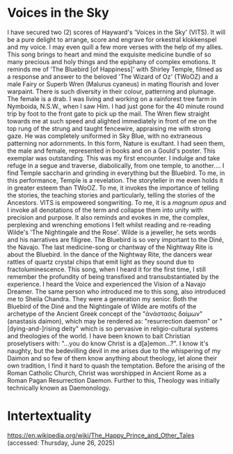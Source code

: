 # Voices in the Sky #

I have secured two (2) scores of Hayward's 'Voices in the Sky' (VITS). It will be a pure delight to arrange, score and engrave for orkestral klokkenspel and my voice. I may even quill a few more verses with the help of my allies. This song brings to heart and mind the exquisite medicine bundle of so many precious and holy things and the epiphany of complex emotions. It reminds me of 'The Bluebird [of Happiness]' with Shirley Temple, filmed as a response and answer to the beloved 'The Wizard of Oz' (TWoOZ) and a male Fairy or Superb Wren (Malurus cyaneus) in mating flourish and lover warpaint. There is such diversity in their colour, patterning and plumage. The female is a drab. I was living and working on a rainforest tree farm in Nymboida, N.S.W., when I saw Him. I had just gone for the 40 minute round trip by foot to the front gate to pick up the mail. The Wren flew straight towards me at such speed and alighted immediately in front of me on the top rung of the strung and taught fencewire, appraising me with strong gaze. He was completely uniformed in Sky Blue, with no extraneous patterning nor adornments. In this form, Nature is exultant. I had seen them, the male and female, represented in books and on a Gould's poster. This exemplar was outstanding. This was my first encounter. I indulge and take refuge in a segue and traverse, diabolically, from one temple, to another.... I find Temple saccharin and grinding in everything but the Bluebird. To me, in this performance, Temple is a revelation. The storyteller in me even holds it in greater esteem than TWoOZ. To me, it invokes the importance of telling the stories, the teaching stories and particularly, telling the stories of the Ancestors. VITS is empowered songwriting. To me, it is a *magnum opus* and I invoke all denotations of the term and collapse them into unity with precision and purpose. It also reminds and evokes in me, the complex, perplexing and wrenching emotions I felt whilst reading and re-reading Wilde's 'The Nightingale and the Rose'. Wilde is a jeweller, he sets words and his narratives are filigree. The Bluebird is so very important to the Diné, the Navajo. The last medicine-song or chantway of the Nightway Rite is about the Bluebird. In the dance of the Nightway Rite, the dancers wear rattles of quartz crystal chips that emit light as they sound due to fractoluminescence. This song, when I heard it for the first time, I still remember the profundity of being transfixed and transubstantiated by the experience. I heard the Voice and experienced the Vision of a Navajo Dreamer. The same person who introduced me to this song, also introduced me to Sheila Chandra. They were a generation my senior. Both the Bluebird of the Diné and the Nightingale of Wilde are motifs of the archetype of the Ancient Greek concept of the "ἀνάστασις δαίμων" (anastasis daimon), which may be rendered as: "resurrection daemon" or "[dying-and-]rising deity" which is so pervasive in religio-cultural systems and theologies of the world. I have been known to bait Christian proselytisers with: "...you do know Christ is a d[a]emon...?". I know it's naughty, but the bedevilling devil in me arises due to the whispering of my Daimon and so few of them know anything about theology, let alone their own tradition, I find it hard to quash the temptation. Before the arising of the Roman Catholic Church, Christ was worshipped in Ancient Rome as a Roman Pagan Resurrection Daemon. Further to this, Theology was initially technically known as Daemonology.

# Intertextuality #

https://en.wikipedia.org/wiki/The_Happy_Prince_and_Other_Tales (accessed: Thursday, June 26, 2025)


